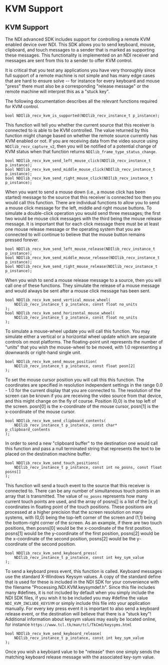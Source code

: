 # KVM Support

## KVM Support

The NDI advanced SDK includes support for controlling a remote KVM enabled device over NDI. This SDK allows you to send keyboard, mouse, clipboard, and touch messages to a sender that is marked as supporting these messages. This functionality is implemented on an NDI receiver and messages are sent from this to a sender to offer KVM control.

It is critical that you test any applications you have very thoroughly since full support of a remote machine is not simple and has many edge cases that are hard to ensure solve -- for instance for every keyboard and mouse "press" there must also be a corresponding "release message" or the remote machine will interpret this as a "stuck key".

The following documentation describes all the relevant functions required for KVM control.

`bool NDIlib_recv_kvm_is_supported(NDIlib_recv_instance_t p_instance);`

This function will tell you whether the current source that this receiver is connected to is able to be KVM controlled. The value returned by this function might change based on whether the remote source currently has KVM enabled or not. If you are receiving data from the video source using `NDIlib_recv_capture_v2`, then you will be notified of a potential change of KVM status when that function returns `NDIlib_frame_type_status_change`.

```
bool NDIlib_recv_kvm_send_left_mouse_click(NDIlib_recv_instance_t p_instance);
bool NDIlib_recv_kvm_send_middle_mouse_click(NDIlib_recv_instance_t p_instance);
bool NDIlib_recv_kvm_send_right_mouse_click(NDIlib_recv_instance_t p_instance);
```

When you want to send a mouse down (i.e., a mouse click has been started) message to the source that this receiver is connected too then you would call this function. There are individual functions to allow you to send a mouse click message for the left, middle and right mouse buttons. To simulate a double-click operation you would send three messages; the first two would be mouse click messages with the third being the mouse release message. It is important that for each click message there must be at least one mouse release message or the operating system that you are connected to will continue to believe that the mouse button remains pressed forever.

```
bool NDIlib_recv_kvm_send_left_mouse_release(NDIlib_recv_instance_t p_instance);
bool NDIlib_recv_kvm_send_middle_mouse_release(NDIlib_recv_instance_t p_instance);
bool NDIlib_recv_kvm_send_right_mouse_release(NDIlib_recv_instance_t p_instance);
```

When you wish to send a mouse release message to a source, then you will call one of these functions. They simulate the release of a mouse message and would always be sent after a mouse click message has been sent.

```
bool NDIlib_recv_kvm_send_vertical_mouse_wheel(
    NDIlib_recv_instance_t p_instance, const float no_units
);
bool NDIlib_recv_kvm_send_horizontal_mouse_wheel(
    NDIlib_recv_instance_t p_instance, const float no_units
);
```

To simulate a mouse-wheel update you will call this function. You may simulate either a vertical or a horizontal wheel update which are separate controls on most platforms. The floating-point unit represents the number of "units" that you wish the mouse-wheel to be moved, with 1.0 representing a downwards or right-hand single unit.

```
bool NDIlib_recv_kvm_send_mouse_position(
    NDIlib_recv_instance_t p_instance, const float posn[2]
);
```

To set the mouse cursor position you will call this this function. The coordinates are specified in resolution independent settings in the range 0.0 - 1.0 for the current display that you are connected to. The resolution of the screen can be known if you are receiving the video source from that device, and this might change on the fly of course. Position (0,0) is the top left of the screen. posn\[0] is the x-coordinate of the mouse cursor, posn\[1] is the x-coordinate of the mouse cursor.

```
bool NDIlib_recv_kvm_send_clipboard_contents(
    NDIlib_recv_instance_t p_instance, const char* p_clipboard_contents
);
```

In order to send a new "clipboard buffer" to the destination one would call this function and pass a null terminated string that represents the text to be placed on the destination machine buffer.

```
bool NDIlib_recv_kvm_send_touch_positions(
    NDIlib_recv_instance_t p_instance, const int no_posns, const float posns[]
);
```

This function will send a touch event to the source that this receiver is connected to. There can be any number of simultaneous touch points in an array that is transmitted. The value of `no_posns` represents how many current touch points are used, and the array of posns\[] is a list of the \[x,y] coordinates in floating point of the touch positions. These positions are processed at a higher precision that the screen resolution on many systems, with (0,0) being the top-left corner of the screen and (1,1) being the bottom-right corner of the screen. As an example, if there are two touch positions, then posns\[0] would be the x-coordinate of the first position, posns\[1] would be the y-coordinate of the first position, posns\[2] would be the x-coordinate of the second position, posns\[2] would be the y-coordinate of the second position.

```
bool NDIlib_recv_kvm_send_keyboard_press(
    NDIlib_recv_instance_t p_instance, const int key_sym_value
);
```

To send a keyboard press event, this function is called. Keyboard messages use the standard X-Windows Keysym values. A copy of the standard define that is used for these is included in the NDI SDK for your convenience with the filename "Processing.NDI.KVM.keysymdef.h". Since this file includes many #defines, it is not included by default when you simply include the NDI SDK files, if you wish it to be included you may #define the value `NDI_KVM_INCLUDE_KEYSYM` or simply include this file into your application manually. For every key press event it is important to also send a keyboard release event, or the destination will believe that there is a "stuck key"! Additional information about keysym values may easily be located online, for instance `https://www.tcl.tk/man/tcl/TkCmd/keysyms.html`

```
bool NDIlib_recv_kvm_send_keyboard_release(
    NDIlib_recv_instance_t p_instance, const int key_sym_value
);    
```

Once you wish a keyboard value to be "release" then one simply sends the matching keyboard release message with the associated key-sym value.
